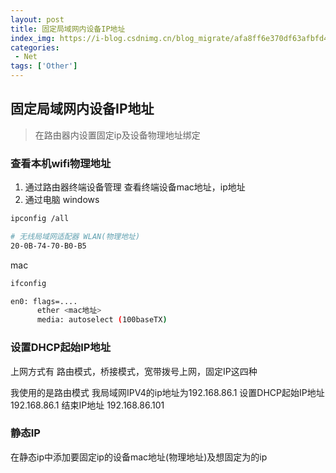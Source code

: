 ```yaml
---
layout: post
title: 固定局域网内设备IP地址
index_img: https://i-blog.csdnimg.cn/blog_migrate/afa8ff6e370df63afbfd4bcf80814ea7.jpeg
categories:
 - Net
tags: ['Other']
---
```


## 固定局域网内设备IP地址
> 在路由器内设置固定ip及设备物理地址绑定

### 查看本机wifi物理地址
1. 通过路由器终端设备管理
查看终端设备mac地址，ip地址
2. 通过电脑
windows
```bash
ipconfig /all

# 无线局域网适配器 WLAN(物理地址)
20-0B-74-70-B0-B5
```

mac
```bash
ifconfig

en0: flags=....
      ether <mac地址>
      media: autoselect (100baseTX)
```

### 设置DHCP起始IP地址
上网方式有 路由模式，桥接模式，宽带拨号上网，固定IP这四种

我使用的是路由模式
我局域网IPV4的ip地址为192.168.86.1
设置DHCP起始IP地址 192.168.86.1 结束IP地址 192.168.86.101

### 静态IP
在静态ip中添加要固定ip的设备mac地址(物理地址)及想固定为的ip